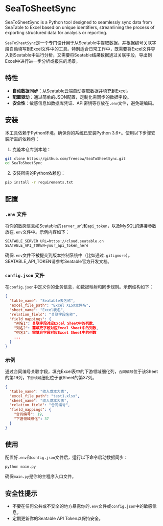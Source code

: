 # SeaToSheetSync
SeaToSheetSync is a Python tool designed to seamlessly sync data from SeaTable to Excel based on unique identifiers, streamlining the process of exporting structured data for analysis or reporting.

`SeaToSheetSync`是一个专门设计用于从Seatable中提取数据，并根据编号关联字段自动填写到Excel文件中的工具。特别适合日常工作中，既需要将Excel文件导入到Seatable中进行分析，又需要将Seatable结果数据通过关联字段，导出到Excel中进行进一步分析或报告的场景。

## 特性

- **自动数据同步**：从Seatable云端自动提取数据并填充到Excel。
- **配置驱动**：通过简单的JSON配置，定制化需同步的数据字段。
- **安全性**：敏感信息如数据库凭证、API密钥等存放在`.env`文件，避免硬编码。

## 安装

本工具依赖于Python环境。确保你的系统已安装Python 3.6+。使用以下步骤安装所需的依赖包：

1. 克隆本仓库到本地：

```bash
git clone https://github.com/freecow/SeaToSheetSync.git
cd SeaToSheetSync
```

2. 安装所需的Python依赖包：

```bash
pip install -r requirements.txt
```

## 配置

### `.env` 文件

将你的敏感信息如Seatable的`server_url`和`api_token`，以及MySQL的连接参数放在`.env`文件中。示例内容如下：

```plaintext
SEATABLE_SERVER_URL=https://cloud.seatable.cn
SEATABLE_API_TOKEN=your_api_token_here
```

确保`.env`文件不被提交到版本控制系统中（比如通过`.gitignore`）。
SEATABLE_API_TOKEN请参考Seatable官方开发文档。

### `config.json` 文件

在`config.json`中定义你的业务信息，如数据映射和同步规则。示例结构如下：

```json
{
  "table_name": "Seatable表名称",
  "excel_file_path": "Excel XLSX文件名",
  "sheet_name": "Excel表名",
  "relation_field": "关联字段名称",
  "field_mappings": {
    "列名1": 关联字段对应Excel Sheet中的列数,
    "列名2": 需填充字段对应Excel Sheet中的列数,
    "列名3": 需填充字段对应Excel Sheet中的列数
    ...
  }
}
```

### 示例

通过合同编号关联字段，填充Excel表中的下游领域细化列，`合同编号`位于该Sheet的第19列，`下游领域`细化位于该Sheet的第37列。

```json
{
  "table_name": "收入成本大表",
  "excel_file_path": "test1.xlsx",
  "sheet_name": "收入成本大表",
  "relation_field": "合同编号",
  "field_mappings": {
    "合同编号": 19,
    "下游领域细化": 37
  }
}
```

## 使用

配置好`.env`和`config.json`文件后，运行以下命令启动数据同步：

```bash
python main.py
```

确保`main.py`是你的主程序入口文件。

## 安全性提示

- 不要在任何公共或不安全的地方暴露你的`.env`文件或`config.json`中的敏感信息。
- 定期更新你的Seatable API Token以保持安全。
